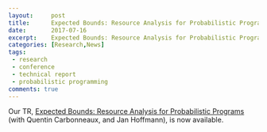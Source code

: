 ```yaml
---
layout:     post
title:      Expected Bounds: Resource Analysis for Probabilistic Programs
date:       2017-07-16
excerpt:    Expected Bounds: Resource Analysis for Probabilistic Programs.
categories: [Research,News]
tags:
 - research
 - conference
 - technical report
 - probabilistic programming
comments: true
---
```


Our TR, [Expected Bounds: Resource Analysis for Probabilistic Programs][1] (with Quentin Carbonneaux, and Jan Hoffmann), is now available. 


[1]: http://channgo2203.github.io/pdfs/cmutr02.pdf
